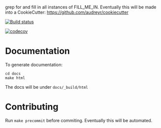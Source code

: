 grep for and fill in all instances of FILL_ME_IN.  Eventually this will be made into a CookieCutter: https://github.com/audreyr/cookiecutter

[![Build status](https://ci.appveyor.com/api/projects/status/3jhdnwreqoni1492/branch/master?svg=true)](https://ci.appveyor.com/project/rgabbard/vistautils/branch/master)

[![codecov](https://codecov.io/gh/isi-vista/vistautils/branch/master/graph/badge.svg)](https://codecov.io/gh/isi-vista/vistautils)

# Documentation

To generate documentation:
```
cd docs
make html
```

The docs will be under `docs/_build/html`

# Contributing

Run `make precommit` before commiting.  Eventually this will be automated.
